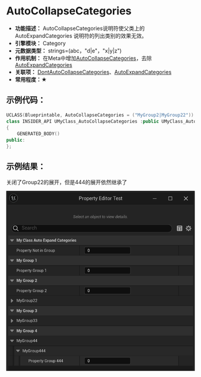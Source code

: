 # AutoCollapseCategories

- **功能描述：**  AutoCollapseCategories说明符使父类上的 AutoExpandCategories 说明符的列出类别的效果无效。
- **引擎模块：** Category
- **元数据类型：** strings=(abc，"d|e"，"x|y|z")
- **作用机制：** 在Meta中增加[AutoCollapseCategories](#Meta_DetailsPanel_AutoCollapseCategories)，去除[AutoExpandCategories](#Meta_DetailsPanel_AutoExpandCategories)
- **关联项：** [DontAutoCollapseCategories](#Specifier_UCLASS_Category_DontAutoCollapseCategories)、[AutoExpandCategories](#Specifier_UCLASS_Category_AutoExpandCategories)
- **常用程度：★**

## 示例代码：

```cpp
UCLASS(Blueprintable, AutoCollapseCategories = ("MyGroup2|MyGroup22"))
class INSIDER_API UMyClass_AutoCollapseCategories :public UMyClass_AutoExpandCategories
{
	GENERATED_BODY()
public:
};
```

## 示例结果：

关闭了Group22的展开，但是444的展开依然继承了

![Untitled](Specifier_UCLASS_Category_AutoCollapseCategories_Untitled.png)